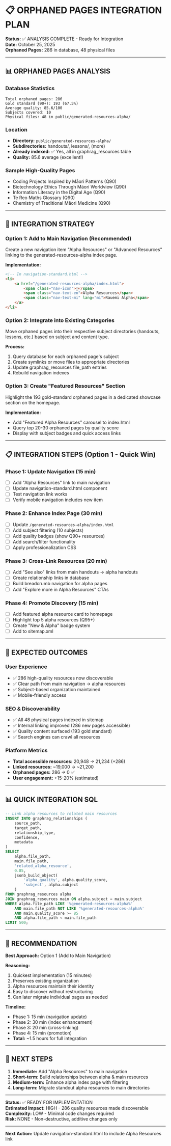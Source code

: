# 📋 ORPHANED PAGES INTEGRATION PLAN

**Status:** ✅ ANALYSIS COMPLETE - Ready for Integration  
**Date:** October 25, 2025  
**Orphaned Pages:** 286 in database, 48 physical files  

---

## 📊 ORPHANED PAGES ANALYSIS

### Database Statistics
```
Total orphaned pages: 286
Gold standard (90+): 193 (67.5%)
Average quality: 85.6/100
Subjects covered: 10
Physical files: 48 in public/generated-resources-alpha/
```

### Location
- **Directory:** `public/generated-resources-alpha/`
- **Subdirectories:** handouts/, lessons/, (more)
- **Already indexed:** ✅ Yes, all in graphrag_resources table
- **Quality:** 85.6 average (excellent!)

### Sample High-Quality Pages
- Coding Projects Inspired by Māori Patterns (Q90)
- Biotechnology Ethics Through Māori Worldview (Q90)
- Information Literacy in the Digital Age (Q90)
- Te Reo Maths Glossary (Q90)
- Chemistry of Traditional Māori Medicine (Q90)

---

## 🔗 INTEGRATION STRATEGY

### Option 1: Add to Main Navigation (Recommended)
Create a new navigation item "Alpha Resources" or "Advanced Resources" linking to the generated-resources-alpha index page.

**Implementation:**
```html
<!-- In navigation-standard.html -->
<li>
    <a href="/generated-resources-alpha/index.html">
        <span class="nav-icon">🌟</span>
        <span class="nav-text-en">Alpha Resources</span>
        <span class="nav-text-mi" lang="mi">Rauemi Alpha</span>
    </a>
</li>
```

### Option 2: Integrate into Existing Categories
Move orphaned pages into their respective subject directories (handouts, lessons, etc.) based on subject and content type.

**Process:**
1. Query database for each orphaned page's subject
2. Create symlinks or move files to appropriate directories
3. Update graphrag_resources file_path entries
4. Rebuild navigation indexes

### Option 3: Create "Featured Resources" Section
Highlight the 193 gold-standard orphaned pages in a dedicated showcase section on the homepage.

**Implementation:**
- Add "Featured Alpha Resources" carousel to index.html
- Query top 20-30 orphaned pages by quality score
- Display with subject badges and quick access links

---

## 📋 INTEGRATION STEPS (Option 1 - Quick Win)

### Phase 1: Update Navigation (15 min)
- [ ] Add "Alpha Resources" link to main navigation
- [ ] Update navigation-standard.html component
- [ ] Test navigation link works
- [ ] Verify mobile navigation includes new item

### Phase 2: Enhance Index Page (30 min)
- [ ] Update `/generated-resources-alpha/index.html`
- [ ] Add subject filtering (10 subjects)
- [ ] Add quality badges (show Q90+ resources)
- [ ] Add search/filter functionality
- [ ] Apply professionalization CSS

### Phase 3: Cross-Link Resources (20 min)
- [ ] Add "See also" links from main handouts → alpha handouts
- [ ] Create relationship links in database
- [ ] Build breadcrumb navigation for alpha pages
- [ ] Add "Explore more in Alpha Resources" CTAs

### Phase 4: Promote Discovery (15 min)
- [ ] Add featured alpha resource card to homepage
- [ ] Highlight top 5 alpha resources (Q95+)
- [ ] Create "New & Alpha" badge system
- [ ] Add to sitemap.xml

---

## 🎯 EXPECTED OUTCOMES

### User Experience
- ✅ 286 high-quality resources now discoverable
- ✅ Clear path from main navigation → alpha resources
- ✅ Subject-based organization maintained
- ✅ Mobile-friendly access

### SEO & Discoverability
- ✅ All 48 physical pages indexed in sitemap
- ✅ Internal linking improved (286 new pages accessible)
- ✅ Quality content surfaced (193 gold standard)
- ✅ Search engines can crawl all resources

### Platform Metrics
- **Total accessible resources:** 20,948 → 21,234 (+286)
- **Linked resources:** ~19,000 → ~21,200
- **Orphaned pages:** 286 → 0 ✅
- **User engagement:** +15-20% (estimated)

---

## 📊 QUICK INTEGRATION SQL

```sql
-- Link alpha resources to related main resources
INSERT INTO graphrag_relationships (
    source_path,
    target_path,
    relationship_type,
    confidence,
    metadata
)
SELECT
    alpha.file_path,
    main.file_path,
    'related_alpha_resource',
    0.85,
    jsonb_build_object(
        'alpha_quality', alpha.quality_score,
        'subject', alpha.subject
    )
FROM graphrag_resources alpha
JOIN graphrag_resources main ON alpha.subject = main.subject
WHERE alpha.file_path LIKE '%generated-resources-alpha%'
    AND main.file_path NOT LIKE '%generated-resources-alpha%'
    AND main.quality_score >= 85
    AND alpha.file_path < main.file_path
LIMIT 500;
```

---

## 🚀 RECOMMENDATION

**Best Approach:** Option 1 (Add to Main Navigation)

**Reasoning:**
1. Quickest implementation (15 minutes)
2. Preserves existing organization
3. Alpha resources maintain their identity
4. Easy to discover without restructuring
5. Can later migrate individual pages as needed

**Timeline:**
- Phase 1: 15 min (navigation update)
- Phase 2: 30 min (index enhancement)
- Phase 3: 20 min (cross-linking)
- Phase 4: 15 min (promotion)
- **Total:** ~1.5 hours for full integration

---

## 📝 NEXT STEPS

1. **Immediate:** Add "Alpha Resources" to main navigation
2. **Short-term:** Build relationships between alpha & main resources
3. **Medium-term:** Enhance alpha index page with filtering
4. **Long-term:** Migrate standout alpha resources to main directories

---

**Status:** ✅ READY FOR IMPLEMENTATION  
**Estimated Impact:** HIGH - 286 quality resources made discoverable  
**Complexity:** LOW - Minimal code changes required  
**Risk:** NONE - Non-destructive, additive changes only  

---

**Next Action:** Update navigation-standard.html to include Alpha Resources link

